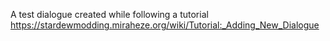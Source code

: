 A test dialogue created while following a tutorial https://stardewmodding.miraheze.org/wiki/Tutorial:_Adding_New_Dialogue